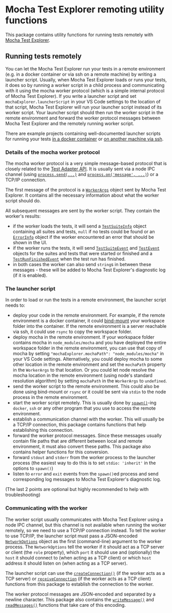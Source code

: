 # Mocha Test Explorer remoting utility functions

This package contains utility functions for running tests remotely with
[Mocha Test Explorer](https://marketplace.visualstudio.com/items?itemName=hbenl.vscode-mocha-test-adapter).

## Running tests remotely

You can let the Mocha Test Explorer run your tests in a remote environment (e.g. in a docker
container or via ssh on a remote machine) by writing a launcher script.
Usually, when Mocha Test Explorer loads or runs your tests, it does so by running a worker script
in a child process and communicating with it using the mocha worker protocol (which is a simple
internal protocol of Mocha Test Explorer).
If you write a launcher script and set `mochaExplorer.launcherScript` in your VS Code settings to
the location of that script, Mocha Test Explorer will run your launcher script instead of its
worker script. Your launcher script should then run the worker script in the remote environment
and forward the worker protocol messages between Mocha Test Explorer and the remotely running
worker script.

There are example projects containing well-documented launcher scripts for running your tests
[in a docker container](https://github.com/hbenl/vscode-mocha-docker-example) or
[on another machine via ssh](https://github.com/hbenl/vscode-mocha-ssh-example).

### Details of the mocha worker protocol

The mocha worker protocol is a very simple message-based protocol that is closely related to the
[Test Adapter API](https://github.com/hbenl/vscode-test-adapter-api). It is usually sent via a
node IPC channel (using [`process.send(...)`](https://nodejs.org/dist/latest-v10.x/docs/api/child_process.html#child_process_subprocess_send_message_sendhandle_options_callback) and
[`process.on('message', ...)`](https://nodejs.org/dist/latest-v10.x/docs/api/child_process.html#child_process_event_message))
or a TCP/IP connection.

The first message of the protocol is a
[`WorkerArgs`](https://github.com/hbenl/vscode-test-adapter-remoting-util/blob/master/src/mocha.ts#L11)
object sent by Mocha Test Explorer.
It contains all the necessary information about what the worker script should do.

All subsequent messages are sent by the worker script. They contain the worker's results:
* if the worker loads the tests, it will send a
  [`TestSuiteInfo`](https://github.com/hbenl/vscode-test-adapter-api/blob/master/src/index.ts#L172)
  object containing all suites and tests, `null` if no tests could be found or an 
  [`ErrorInfo`](https://github.com/hbenl/vscode-test-adapter-remoting-util/blob/master/src/mocha.ts#L61)
  object if the worker encountered an error that should be shown in the UI.
* if the worker runs the tests, it will send 
  [`TestSuiteEvent`](https://github.com/hbenl/vscode-test-adapter-api/blob/master/src/index.ts#L235) and
  [`TestEvent`](https://github.com/hbenl/vscode-test-adapter-api/blob/master/src/index.ts#L264)
  objects for the suites and tests that were started or finished and a
  [`TestRunFinishedEvent`](https://github.com/hbenl/vscode-test-adapter-api/blob/master/src/index.ts#L165)
  when the test run has finished.
* in both cases the worker can also send `string`s in between these messages - these will be added
  to Mocha Test Explorer's diagnostic log (if it is enabled).

### The launcher script

In order to load or run the tests in a remote environment, the launcher script needs to:
* deploy your code in the remote environment. For example, if the remote environment is a docker
  container, it could
  [bind-mount](https://docs.docker.com/engine/reference/commandline/run/#mount-volume--v---read-only)
  your workspace folder into the container. If the remote environment is a server reachable via ssh,
  it could use `rsync` to copy the workspace folder.
* deploy mocha in the remote environment. If your workspace folder contains mocha in
  `node_modules/mocha` and you have deployed the entire workspace folder in the remote environment,
  you can use that copy of mocha by setting `"mochaExplorer.mochaPath": "node_modules/mocha"`
  in your VS Code settings. Alternatively, you could deploy mocha to some other location in the
  remote environment and set the `mochaPath` property in the `WorkerArgs` to that location.
  Or you could let node resolve the mocha location in the remote environment (using node's standard
  resolution algorithm) by setting `mochaPath` in the `WorkerArgs` to `undefined`.
* send the worker script to the remote environment. This could also be done using bind-mount or
  `rsync` or it could be sent via `stdin` to the node process in the remote environment.
* start the worker script remotely. This is usually done by 
  [`spawn()`](https://nodejs.org/dist/latest-v10.x/docs/api/child_process.html#child_process_child_process_spawn_command_args_options)-ing
  `docker`, `ssh` or any other program that you use to access the remote environment.
* establish a communication channel with the worker. This will usually be a TCP/IP connection,
  this package contains functions that help establishing this connection.
* forward the worker protocol messages. Since these messages usually contain file paths that
  are different between local and remote environment, it must also convert these paths.
  This package also contains helper functions for this conversion.
* forward `stdout` and `stderr` from the worker process to the launcher process (the easiest
  way to do this is to set `stdio: 'inherit'` in the options to `spawn()`)
* listen to `error` and `exit` events from the `spawn()`ed process and send corresponding
  log messages to Mocha Test Explorer's diagnostic log.

(The last 2 points are optional but highly recommended to help with troubleshooting)

### Communicating with the worker

The worker script usually communicates with Mocha Test Explorer using a node IPC channel, but
this channel is not available when running the worker remotely, so we need to use a TCP/IP
connection instead. To tell the worker to use TCP/IP, the launcher script must pass a
JSON-encoded
[`NetworkOptions`](https://github.com/hbenl/vscode-test-adapter-remoting-util/blob/master/src/mocha.ts#L70)
object as the first (command-line) argument to the worker process. The `NetworkOptions` tell the
worker if it should act as a TCP server or client (the `role` property), which `port` it should
use and (optionally) the `host` it should connect to (when acting as a TCP client) or which `host`
address it should listen on (when acting as a TCP server).

The launcher script can use the
[`createConnection()`](https://github.com/hbenl/vscode-test-adapter-remoting-util/blob/master/src/ipc.ts#L24)
(if the worker acts as a TCP server) or
[`receiveConnection`](https://github.com/hbenl/vscode-test-adapter-remoting-util/blob/master/src/ipc.ts#L111)
(if the worker acts as a TCP client) functions from this package to establish the connection
to the worker. 

The worker protocol messages are JSON-encoded and separated by a newline character. This
package also contains the
[`writeMessage()`](https://github.com/hbenl/vscode-test-adapter-remoting-util/blob/master/src/ipc.ts#L181) and
[`readMessages()`](https://github.com/hbenl/vscode-test-adapter-remoting-util/blob/master/src/ipc.ts#L189)
functions that take care of this encoding.
